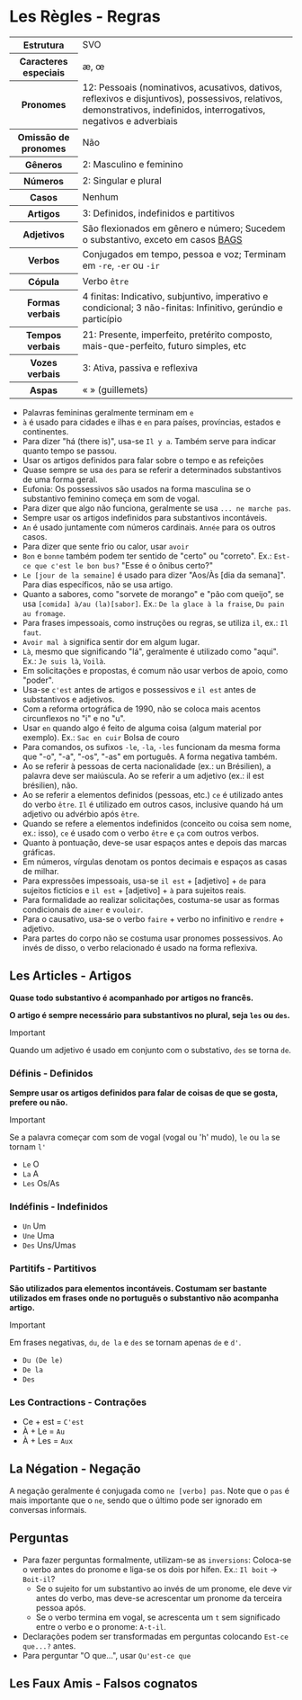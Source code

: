 # Les Règles - Regras

<table>
    <tr>
        <th>Estrutura</th>
        <td>SVO</td>
    </tr>
    <tr>
        <th>Caracteres especiais</th>
        <td>æ, œ</td>
    </tr>
    <tr>
        <th>Pronomes</th>
        <td>12: Pessoais (nominativos, acusativos, dativos, reflexivos e disjuntivos), possessivos, relativos, demonstrativos, indefinidos, interrogativos, negativos e adverbiais</td>
    </tr>
    <tr>
        <th>Omissão de pronomes</th>
        <td>Não</td>
    </tr>
    <tr>
        <th>Gêneros</th>
        <td>2: Masculino e feminino</td>
    </tr>
    <tr>
        <th>Números</th>
        <td>2: Singular e plural</td>
    </tr>
    <tr>
        <th>Casos</th>
        <td>Nenhum</td>
    </tr>
    <tr>
        <th>Artigos</th>
        <td>3: Definidos, indefinidos e partitivos</td>
    </tr>
    <tr>
        <th>Adjetivos</th>
        <td>São flexionados em gênero e número; Sucedem o substantivo, exceto em casos <a href="adjetivos.md">BAGS</a></td>
    </tr>
    <tr>
        <th>Verbos</th>
        <td>Conjugados em tempo, pessoa e voz; Terminam em <code>-re</code>, <code>-er</code> ou <code>-ir</code></td>
    </tr>
    <tr>
        <th>Cópula</th>
        <td>Verbo <code>être</code></td>
    </tr>
	<tr>
		<th>Formas verbais</th>
		<td>4 finitas: Indicativo, subjuntivo, imperativo e condicional; 3 não-finitas: Infinitivo, gerúndio e particípio</td>
	</tr>
	<tr>
		<th>Tempos verbais</th>
		<td>21: Presente, imperfeito, pretérito composto, mais-que-perfeito, futuro simples, etc</td>
	</tr>
	<tr>
		<th>Vozes verbais</th>
		<td>3: Ativa, passiva e reflexiva</td>
	</tr>
    <tr>
        <th>Aspas</th>
        <td>« » (guillemets)</td>
    </tr>
</table>

-   Palavras femininas geralmente terminam em `e`
-   `à` é usado para cidades e ilhas e `en` para países, províncias, estados e continentes.
-   Para dizer "há (there is)", usa-se `Il y a`. Também serve para indicar quanto tempo se passou.
-   Usar os artigos definidos para falar sobre o tempo e as refeições
-   Quase sempre se usa `des` para se referir a determinados substantivos de uma forma geral.
-   Eufonia: Os possessivos são usados na forma masculina se o substantivo feminino começa em som de vogal.
-   Para dizer que algo não funciona, geralmente se usa `... ne marche pas`.
-   Sempre usar os artigos indefinidos para substantivos incontáveis.
-   `An` é usado juntamente com números cardinais. `Année` para os outros casos.
-   Para dizer que sente frio ou calor, usar `avoir`
-   `Bon` e `bonne` também podem ter sentido de "certo" ou "correto". Ex.: `Est-ce que c'est le bon bus?` "Esse é o ônibus certo?"
-   `Le [jour de la semaine]` é usado para dizer "Aos/Às [dia da semana]". Para dias específicos, não se usa artigo.
-   Quanto a sabores, como "sorvete de morango" e "pão com queijo", se usa `[comida] à/au (la)[sabor]`. Ex.: `De la glace à la fraise`, `Du pain au fromage`.
-   Para frases impessoais, como instruções ou regras, se utiliza `il`, ex.: `Il faut`.
-   `Avoir mal à` significa sentir dor em algum lugar.
-   `Là`, mesmo que significando "lá", geralmente é utilizado como "aqui". Ex.: `Je suis là`, `Voilà`.
-   Em solicitações e propostas, é comum não usar verbos de apoio, como "poder".
-   Usa-se `c'est` antes de artigos e possessivos e `il est` antes de substantivos e adjetivos.
-   Com a reforma ortográfica de 1990, não se coloca mais acentos circunflexos no "i" e no "u".
-   Usar `en` quando algo é feito de alguma coisa (algum material por exemplo). Ex.: `Sac en cuir` Bolsa de couro
-   Para comandos, os sufixos `-le`, `-la`, `-les` funcionam da mesma forma que "-o", "-a", "-os", "-as" em português. A forma negativa também.
-   Ao se referir à pessoas de certa nacionalidade (ex.: un Brésilien), a palavra deve ser maiúscula. Ao se referir a um adjetivo (ex.: il est brésilien), não.
-   Ao se referir a elementos definidos (pessoas, etc.) `ce` é utilizado antes do verbo `être`. `Il` é utilizado em outros casos, inclusive quando há um adjetivo ou advérbio após `être`.
-   Quando se refere a elementos indefinidos (conceito ou coisa sem nome, ex.: isso), `ce` é usado com o verbo `être` e `ça` com outros verbos.
-   Quanto à pontuação, deve-se usar espaços antes e depois das marcas gráficas.
-   Em números, vírgulas denotam os pontos decimais e espaços as casas de milhar.
-   Para expressões impessoais, usa-se `il est` + [adjetivo] + `de` para sujeitos fictícios e `il est` + [adjetivo] + `à` para sujeitos reais.
-   Para formalidade ao realizar solicitações, costuma-se usar as formas condicionais de `aimer` e `vouloir`.
-   Para o causativo, usa-se o verbo `faire` + verbo no infinitivo e `rendre` + adjetivo.
-   Para partes do corpo não se costuma usar pronomes possessivos. Ao invés de disso, o verbo relacionado é usado na forma reflexiva.

## Les Articles - Artigos

**Quase todo substantivo é acompanhado por artigos no francês.**

**O artigo é sempre necessário para substantivos no plural, seja `les` ou `des`.**

> [!IMPORTANT]
> Quando um adjetivo é usado em conjunto com o substativo, `des` se torna `de`.

### Définis - Definidos

**Sempre usar os artigos definidos para falar de coisas de que se gosta, prefere ou não.**

> [!IMPORTANT]
> Se a palavra começar com som de vogal (vogal ou 'h' mudo), `le` ou `la` se tornam `l'`

-   `Le` O
-   `La` A
-   `Les` Os/As

### Indéfinis - Indefinidos

-   `Un` Um
-   `Une` Uma
-   `Des` Uns/Umas

### Partitifs - Partitivos

**São utilizados para elementos incontáveis. Costumam ser bastante utilizados em frases onde no português o substantivo não acompanha artigo.**

> [!IMPORTANT]
> Em frases negativas, `du`, `de la` e `des` se tornam apenas `de` e `d'`.

-   `Du (De le)`
-   `De la`
-   `Des`

### Les Contractions - Contrações

-   Ce + est = `C'est`
-   À + Le = `Au`
-   À + Les = `Aux`

## La Négation - Negação

A negação geralmente é conjugada como `ne [verbo] pas`. Note que o `pas` é mais importante que o `ne`, sendo que o último pode ser ignorado em conversas informais.

## Perguntas

-   Para fazer perguntas formalmente, utilizam-se as `inversions`: Coloca-se o verbo antes do pronome e liga-se os dois por hífen. Ex.: `Il boit` → `Boit-il`?
    -   Se o sujeito for um substantivo ao invés de um pronome, ele deve vir antes do verbo, mas deve-se acrescentar um pronome da terceira pessoa após.
    -   Se o verbo termina em vogal, se acrescenta um `t` sem significado entre o verbo e o pronome: `A-t-il`.
-   Declarações podem ser transformadas em perguntas colocando `Est-ce que...?` antes.
-   Para perguntar "O que...", usar `Qu'est-ce que`

## Les Faux Amis - Falsos cognatos
